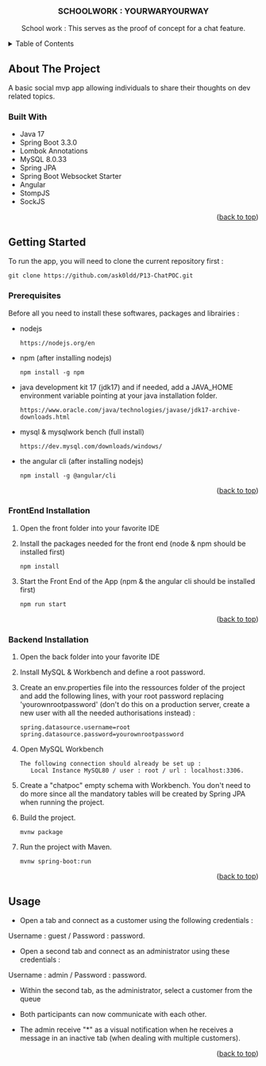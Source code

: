 <a name="readme-top"></a>

<!-- PROJECT SHIELDS -->
<!--
*** I'm using markdown "reference style" links for readability.
*** Reference links are enclosed in brackets [ ] instead of parentheses ( ).
*** See the bottom of this document for the declaration of the reference variables
*** for contributors-url, forks-url, etc. This is an optional, concise syntax you may use.
*** https://www.markdownguide.org/basic-syntax/#reference-style-links
-->

<h3 align="center">SCHOOLWORK : YOURWARYOURWAY</h3>

<p align="center">
School work : This serves as the proof of concept for a chat feature.
</p>

<!-- TABLE OF CONTENTS -->
<details>
  <summary>Table of Contents</summary>
  <ol>
    <li>
      <a href="#about-the-project">About The Project</a>
      <ul>
        <li><a href="#built-with">Built With</a></li>
      </ul>
    </li>
    <li>
      <a href="#getting-started">Getting Started</a>
      <ul>
        <li><a href="#prerequisites">Prerequisites</a></li>
        <li><a href="#frontend-installation">Frontend Installation</a></li>
        <li><a href="#backend-installation">Backend Installation</a></li>
      </ul>
    </li>
    <li><a href="#usage">Usage</a></li>
  </ol>
</details>

<!-- ABOUT THE PROJECT -->

## About The Project

A basic social mvp app allowing individuals to share their thoughts on dev related topics.

### Built With

- Java 17
- Spring Boot 3.3.0
- Lombok Annotations
- MySQL 8.0.33
- Spring JPA
- Spring Boot Websocket Starter
- Angular
- StompJS
- SockJS

<p align="right">(<a href="#readme-top">back to top</a>)</p>

<!-- GETTING STARTED -->

## Getting Started

To run the app, you will need to clone the current repository first :

```
git clone https://github.com/ask0ldd/P13-ChatPOC.git
```

### Prerequisites

Before all you need to install these softwares, packages and librairies :

- nodejs
  ```
  https://nodejs.org/en
  ```
- npm (after installing nodejs)
  ```
  npm install -g npm
  ```
- java development kit 17 (jdk17) and if needed, add a JAVA_HOME environment variable pointing at your java installation folder.
  ```
  https://www.oracle.com/java/technologies/javase/jdk17-archive-downloads.html
  ```
- mysql & mysqlwork bench (full install)

  ```
  https://dev.mysql.com/downloads/windows/
  ```

- the angular cli (after installing nodejs)
  ```
  npm install -g @angular/cli
  ```

<p align="right">(<a href="#readme-top">back to top</a>)</p>

### FrontEnd Installation

1. Open the front folder into your favorite IDE

2. Install the packages needed for the front end (node & npm should be installed first)
   ```
   npm install
   ```
3. Start the Front End of the App (npm & the angular cli should be installed first)
   ```
   npm run start
   ```

<p align="right">(<a href="#readme-top">back to top</a>)</p>

### Backend Installation

1. Open the back folder into your favorite IDE

2. Install MySQL & Workbench and define a root password.

3. Create an env.properties file into the ressources folder of the project and add the following lines, with your root password replacing 'yourownrootpassword' (don't do this on a production server, create a new user with all the needed authorisations instead) :
   ```
   spring.datasource.username=root
   spring.datasource.password=yourownrootpassword
   ```
4. Open MySQL Workbench
   ```
   The following connection should already be set up :
      Local Instance MySQL80 / user : root / url : localhost:3306.
   ```
5. Create a "chatpoc" empty schema with Workbench. You don't need to do more since all the mandatory tables will be created by Spring JPA when running the project.

6. Build the project.

   ```
   mvnw package
   ```

7. Run the project with Maven.
   ```
   mvnw spring-boot:run
   ```

<p align="right">(<a href="#readme-top">back to top</a>)</p>

<!-- USAGE -->

## Usage

- Open a tab and connect as a customer using the following credentials : 

Username : guest / Password : password.

- Open a second tab and connect as an administrator using these credentials : 

Username : admin / Password : password.

- Within the second tab, as the administrator, select a customer from the queue

- Both participants can now communicate with each other.

- The admin receive "*" as a visual notification when he receives a message in an inactive tab (when dealing with multiple customers).

<p align="right">(<a href="#readme-top">back to top</a>)</p>